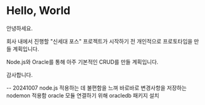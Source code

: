 # Hello, World

안녕하세요.

회사 내에서 진행할 "신세대 포스" 프로젝트가 시작하기 전
개인적으로 프로토타입을 만들 계획입니다.

Node.js와 Oracle를 통해 아주 기본적인 CRUD를 만들 계획입니다.

감사합니다.

-- 20241007
node.js 적용하는 데 불편함을 느껴 바로바로 변경사항을 저장하는 nodemon 적용함
oracle 모듈 연결하기 위해 oracledb 패키지 설치